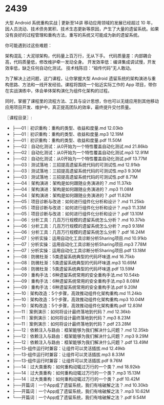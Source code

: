 # 2439
大型 Android 系统重构实战 | 更新至14讲
移动应用领域的发展已经超过 10 年，因人员流动、技术债务累积、技术生态更新等原因，产生了大量的遗留系统。如果没有良好的过程管理和重构方法，重写的系统又可能成为新的遗留系统。

你可能遇到过这些难题：

架构混乱：大泥球架构，代码量上百万行，无从下手。
代码质量差：内部耦合高，代码质量低，修改维护牵一发动全身。
开发效率低：编译集成调试慢，开发效率低，缺乏任何自动化测试。
技术栈陈旧：“祖传代码”无人敢动。

为了解决上述问题，这门课程，让你掌握大型 Android 遗留系统的架构演进与重构思路、方法和一线开发经验。课程将围绕一个贴近实际工作的 App 项目，带你在实战演练中，体会单体架构演化为组件化架构的过程。

同时，掌握了课程里的流程方法、工具与设计思想，你也可以无缝应用到其他移动应用项目开发、维护中，真正提高团队的效率，最终提升交付质量。

〖课程目录〗:

- ├──01｜初识重构：重构的类型、收益和度量.md  12.03kb
- ├──01｜初识重构：重构的类型、收益和度量.mp3  12.19M
- ├──01｜初识重构：重构的类型、收益和度量.pdf  11.50M
- ├──02｜自动化测试：从0开始为一个特性覆盖自动化测试.md  21.86kb
- ├──02｜自动化测试：从0开始为一个特性覆盖自动化测试.mp3  12.91M
- ├──02｜自动化测试：从0开始为一个特性覆盖自动化测试.pdf  13.77M
- ├──03｜测试落地：三招提高遗留系统代码的可测试性.md  12.91kb
- ├──03｜测试落地：三招提高遗留系统代码的可测试性.mp3  9.30M
- ├──03｜测试落地：三招提高遗留系统代码的可测试性.pdf  8.71M
- ├──04｜架构演进：架构是如何跟随业务演进的？.md  11.37kb
- ├──04｜架构演进：架构是如何跟随业务演进的？.mp3  11.08M
- ├──04｜架构演进：架构是如何跟随业务演进的？.pdf  11.82M
- ├──05｜项目诊断与改进：如何进行组件化分析和设计？.md  11.25kb
- ├──05｜项目诊断与改进：如何进行组件化分析和设计？.mp3  11.33M
- ├──05｜项目诊断与改进：如何进行组件化分析和设计？.pdf  13.10M
- ├──06｜分析工具：几百万行规模的遗留系统怎么分析？.md  10.37kb
- ├──06｜分析工具：几百万行规模的遗留系统怎么分析？.mp3  9.18M
- ├──06｜分析工具：几百万行规模的遗留系统怎么分析？.pdf  16.24M
- ├──07｜分析实操：运用自动化工具诊断分析Sharing项目.md  10.91kb
- ├──07｜分析实操：运用自动化工具诊断分析Sharing项目.mp3  7.78M
- ├──07｜分析实操：运用自动化工具诊断分析Sharing项目.pdf  13.18M
- ├──08｜防微杜渐：5类遗留系统典型的代码坏味道.md  16.75kb
- ├──08｜防微杜渐：5类遗留系统典型的代码坏味道.mp3  10.69M
- ├──08｜防微杜渐：5类遗留系统典型的代码坏味道.pdf  13.59M
- ├──09｜重构手法：6种遗留系统常用的安全重构手法.md  10.54kb
- ├──09｜重构手法：6种遗留系统常用的安全重构手法.mp3  8.08M
- ├──09｜重构手法：6种遗留系统常用的安全重构手法.pdf  9.20M
- ├──10｜架构改造：5个步骤，高效推动组件化架构重构.md  11.24kb
- ├──10｜架构改造：5个步骤，高效推动组件化架构重构.mp3  10.04M
- ├──10｜架构改造：5个步骤，高效推动组件化架构重构.pdf  12.83M
- ├──11｜案例演示：如何将设计最终落地到代码？.md  12.36kb
- ├──11｜案例演示：如何将设计最终落地到代码？.mp3  8.23M
- ├──11｜案例演示：如何将设计最终落地到代码？.pdf  23.28M
- ├──12｜依赖注入与路由：框架能够为我们解决什么问题？.md  12.35kb
- ├──12｜依赖注入与路由：框架能够为我们解决什么问题？.mp3  9.29M
- ├──12｜依赖注入与路由：框架能够为我们解决什么问题？.pdf  13.49M
- ├──13-组件运行时兼容：让组件可以灵活插拔.md  12.49kb
- ├──13-组件运行时兼容：让组件可以灵活插拔.mp3  8.33M
- ├──13-组件运行时兼容：让组件可以灵活插拔.pdf  9.76M
- ├──14｜过大类重构：如何重构动辄过万行的一个类？.md  18.92kb
- ├──14｜过大类重构：如何重构动辄过万行的一个类？.mp3  15.13M
- ├──14｜过大类重构：如何重构动辄过万行的一个类？.pdf  10.42M
- ├──开篇词｜一个App成了遗留系统，我们有啥破解之法？.md  10.30kb
- ├──开篇词｜一个App成了遗留系统，我们有啥破解之法？.mp3  10.62M
- └──开篇词｜一个App成了遗留系统，我们有啥破解之法？.pdf  9.54M
